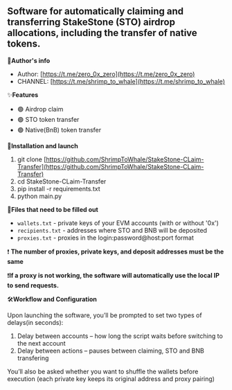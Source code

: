 ## ​Software for automatically claiming and transferring StakeStone (STO) airdrop allocations, including the transfer of native tokens.

🔔**Author's info**
- Author: [https://t.me/zero_0x_zero](https://t.me/zero_0x_zero)
- CHANNEL: [https://t.me/shrimp_to_whale](https://t.me/shrimp_to_whale)

✨**Features**
- 🟢 Airdrop claim
- 🟢 STO token transfer
- 🟢 Native(BnB) token transfer

🚀**Installation and launch**
1. git clone [https://github.com/ShrimpToWhale/StakeStone-CLaim-Transfer](https://github.com/ShrimpToWhale/StakeStone-CLaim-Transfer)
2. cd StakeStone-CLaim-Transfer
3. pip install -r requirements.txt
4. python main.py

📁**Files that need to be filled out**
- `wallets.txt` - private keys of your EVM accounts (with or without '0x')
- `recipients.txt` - addresses where STO and BNB will be deposited
- `proxies.txt` - proxies in the login:password@host:port format
  
❗ **The number of proxies, private keys, and deposit addresses must be the same**

❗**If a proxy is not working, the software will automatically use the local IP to send requests.**

🛠️**Workflow and Configuration**

Upon launching the software, you’ll be prompted to set two types of delays(in seconds):
1. Delay between accounts – how long the script waits before switching to the next account
2. Delay between actions – pauses between claiming, STO and BNB transfering

You’ll also be asked whether you want to shuffle the wallets before execution (each private key keeps its original address and proxy pairing)
